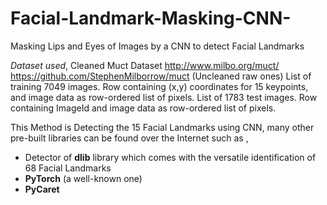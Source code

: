 # Facial-Landmark-Masking-CNN-
Masking Lips and Eyes of Images by a CNN to detect Facial Landmarks

_Dataset used_,
Cleaned Muct Dataset
http://www.milbo.org/muct/
https://github.com/StephenMilborrow/muct (Uncleaned raw ones)
List of training 7049 images. Row containing (x,y) coordinates for 15 keypoints, and image data as row-ordered list of pixels.
List of 1783 test images. Row containing ImageId and image data as row-ordered list of pixels.


This Method is Detecting the 15 Facial Landmarks using CNN,
many other pre-built libraries can be found over the Internet such as ,
- Detector of **dlib** library  which comes with the versatile identification of 68 Facial Landmarks
- **PyTorch** (a well-known one)
- **PyCaret**
